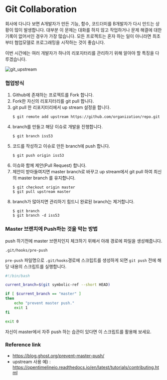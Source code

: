 # Git Collaboration
회사에 다니다 보면 A개발자가 만든 기능, 함수, 코드더미를 B개발자가 다시 만드는 상황이 많이 발생합니다. 대부분 이 문제는 대화를 하지 않고 작업하거나 문제 해결에 대한 기록이 없어서인 경우가 가장 많습니다. 모든 프로젝트는 혼자 하는 일이 아니라면 최초부터 협업모델로 프로그래밍을 시작하는 것이 좋습니다.

이번 시간에는 여러 개발자가 하나의 리포지터리를 관리하기 위해 알아야 할 특징을 다루겠습니다.

![git_upstream](https://user-images.githubusercontent.com/1149996/48260553-29da5280-e45f-11e8-9dab-7860025f6134.png)

### 협업방식
1. Github에 존재하는 프로젝트를 Fork 합니다.
1. Fork한 자신의 리포지터리를 git pull 합니다.
1. git pull 한 리포지터리에서 up stream 설정을 합니다.
    ```
    $ git remote add upstream https://github.com/organization/repo.git
    ```
1. branch를 만들고 해당 이슈로 개발을 진행합니다.
    ```
    $ git branch iss53
    ```
1. 코드를 작성하고 이슈로 만든 branch에 push 합니다.
    ```
    $ git push origin iss53
    ```
1. 이슈와 함께 제안(Pull Request) 합니다.
1. 제안이 받아들여지면 master branch로 바꾸고 up stream에서 git pull 하여 최신의 master branch 를 유지합니다.
    ```
    $ git checkout origin master
    $ git pull upstream master
    ```
1. branch가 많아지면 관리하기 힘드니 완료된 branch는 제거합니다.
    ```
    $ git branch
    $ git branch -d iss53
    ```

### Master 브랜치에 Push하는 것을 막는 방법
push 하기전에 master 브랜치인지 체크하기 위해서 아래 경로에 파일을 생성해줍니다.

```
.git/hooks/pre-push
```

`pre-push` 파일명으로 `.git/hooks`경로에 스크립트를 생성하게 되면 `git push` 전에 해당 내용의 스크립트를 실행합니다.

```bash
#!/bin/bash

current_branch=$(git symbolic-ref --short HEAD)

if [ $current_branch == "master" ]
then
	echo "prevent master push."
	exit 1
fi

exit 0
```

자신이 master에서 자주 push 하는 습관이 있다면 이 스크립트를 활용해 보세요.

### Reference link
- https://blog.ghost.org/prevent-master-push/
- upstream 사용 예) : https://opentimelineio.readthedocs.io/en/latest/tutorials/contributing.html